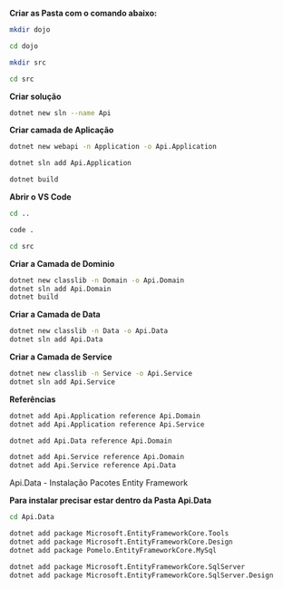 **Criar as Pasta com o comando abaixo:**

```bash
mkdir dojo

cd dojo

mkdir src

cd src
```

**Criar solução**

```bash
dotnet new sln --name Api
```

**Criar camada de Aplicação**

```bash
dotnet new webapi -n Application -o Api.Application

dotnet sln add Api.Application

dotnet build
```

**Abrir o VS Code**

```bash
cd ..

code .
```

```bash
cd src
```

**Criar a Camada de Dominio**

```bash
dotnet new classlib -n Domain -o Api.Domain
dotnet sln add Api.Domain
dotnet build
```

**Criar a Camada de Data**

```bash
dotnet new classlib -n Data -o Api.Data
dotnet sln add Api.Data
```

**Criar a Camada de Service**

```bash
dotnet new classlib -n Service -o Api.Service
dotnet sln add Api.Service
```

**Referências**

```bash
dotnet add Api.Application reference Api.Domain
dotnet add Api.Application reference Api.Service

dotnet add Api.Data reference Api.Domain

dotnet add Api.Service reference Api.Domain
dotnet add Api.Service reference Api.Data
```

Api.Data - Instalação Pacotes Entity Framework

**Para instalar precisar estar dentro da Pasta Api.Data**

```bash
cd Api.Data

dotnet add package Microsoft.EntityFrameworkCore.Tools
dotnet add package Microsoft.EntityFrameworkCore.Design
dotnet add package Pomelo.EntityFrameworkCore.MySql

dotnet add package Microsoft.EntityFrameworkCore.SqlServer
dotnet add package Microsoft.EntityFrameworkCore.SqlServer.Design
```
